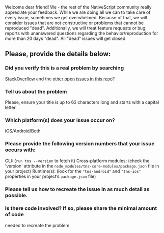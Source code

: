 Welcome dear friend! We - the rest of the NativeScript community really
appreciate your feedback. While we are doing all we can to take care of every
issue, sometimes we get overwhelmed. Because of that, we will consider issues
that are not constructive or problems that cannot be reproduced "dead".
Additionally, we will treat feature requests or bug reports with unanswered
questions regarding the behavior/reproduction for more than 20 days "dead". All
"dead" issues will get closed.

## Please, provide the details below:

### Did you verify this is a real problem by searching
[StackOverflow](http://stackoverflow.com/questions/tagged/nativescript) and the
[other open issues in this repo](https://github.com/NativeScript/nativescript/issues)?

### Tell us about the problem
Please, ensure your title is up to 63 characters long and starts with a capital
letter.

### Which platform(s) does your issue occur on?
iOS/Android/Both

### Please provide the following version numbers that your issue occurs with:
CLI: (`run tns --version` to fetch it)
Cross-platform modules: (check the 'version' attribute in the
`node_modules/tns-core-modules/package.json` file in your project)
Runtime(s): (look for the `"tns-android"` and `"tns-ios"` properties in your
project’s `package.json` file)

### Please tell us how to recreate the issue in as much detail as possible.

### Is there code involved? If so, please share the minimal amount of code
needed to recreate the problem.


